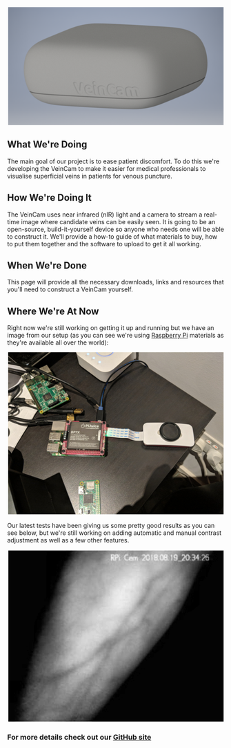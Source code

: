 <div style="text-align:center"><img src ="images/design-images/side-render-1-crop.png" /></div>

## What We're Doing
The main goal of our project is to ease patient discomfort. To do this we're developing the VeinCam to make it easier for medical professionals to visualise superficial veins in patients for venous puncture.

## How We're Doing It
The VeinCam uses near infrared (nIR) light and a camera to stream a real-time image where candidate veins can be easily seen. It is going to be an open-source, build-it-yourself device so anyone who needs one will be able to construct it. We'll provide a how-to guide of what materials to buy, how to put them together and the software to upload to get it all working.

## When We're Done
This page will provide all the necessary downloads, links and resources that you'll need to construct a VeinCam yourself.

## Where We're At Now
Right now we're still working on getting it up and running but we have an image from our setup (as you can see we're using [Raspberry Pi](https://www.raspberrypi.org/) materials as they're available all over the world):

<div style="text-align:center"><img src ="images/progress-images/milestone-1-hardware-small.jpg" /></div>

Our latest tests have been giving us some pretty good results as you can see below, but we're still working on adding automatic and manual contrast adjustment as well as a few other features.

<div style="text-align:center"><img src ="images/progress-images/test-stream-result-3-crop.png" /></div>

### For more details check out our [GitHub site](https://github.com/chrisbodger/VeinCam)
